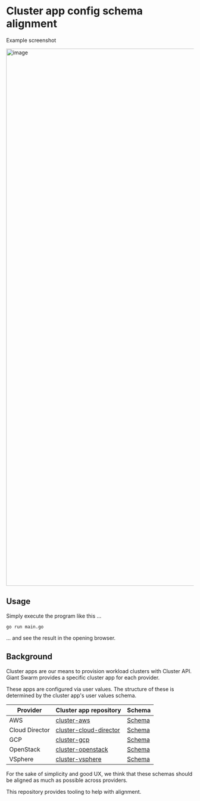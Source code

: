 # Cluster app config schema alignment

Example screenshot

<img width="1439" alt="image" src="https://user-images.githubusercontent.com/273727/202226009-9e43bbac-9130-4007-8a81-419e77168799.png">

## Usage

Simply execute the program like this ...

```nohighlight
go run main.go
```

... and see the result in the opening browser.

## Background

Cluster apps are our means to provision workload clusters with Cluster API. Giant Swarm provides a specific cluster app for each provider.

These apps are configured via user values. The structure of these is determined by the cluster app's user values schema.

| Provider | Cluster app repository | Schema |
|-|-|-|
| AWS | [cluster-aws](https://github.com/giantswarm/cluster-aws) | [Schema](https://raw.githubusercontent.com/giantswarm/cluster-aws/master/helm/cluster-aws/values.schema.json) |
| Cloud Director | [cluster-cloud-director](https://github.com/giantswarm/cluster-cloud-director) | [Schema](https://raw.githubusercontent.com/giantswarm/cluster-cloud-director/main/helm/cluster-cloud-director/values.schema.json) |
| GCP | [cluster-gcp](https://github.com/giantswarm/cluster-gcp) | [Schema](https://raw.githubusercontent.com/giantswarm/cluster-gcp/main/helm/cluster-gcp/values.schema.json) |
| OpenStack | [cluster-openstack](https://github.com/giantswarm/cluster-openstack) | [Schema](https://raw.githubusercontent.com/giantswarm/cluster-openstack/main/helm/cluster-openstack/values.schema.json) |
| VSphere | [cluster-vsphere](https://github.com/giantswarm/cluster-vsphere) | [Schema](https://raw.githubusercontent.com/giantswarm/cluster-vsphere/main/helm/cluster-vsphere/values.schema.json) |

For the sake of simplicity and good UX, we think that these schemas should be aligned as much as possible across providers.

This repository provides tooling to help with alignment.
